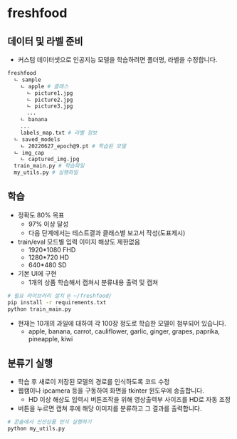 # freshfood
## 데이터 및 라벨 준비
- 커스텀 데이터셋으로 인공지능 모델을 학습하려면 폴더명, 라벨을 수정합니다.
```bash
freshfood
  ㄴ sample
    ㄴ apple # 클래스
      ㄴ picture1.jpg
      ㄴ picture2.jpg
      ㄴ picture3.jpg
      ...
    ㄴ banana
    ...
    labels_map.txt # 라벨 정보
  ㄴ saved_models
    ㄴ 20220627_epoch@9.pt # 학습된 모델
  ㄴ img_cap
    ㄴ captured_img.jpg
  train_main.py # 학습파일
  my_utils.py # 실행파일
```

## 학습
- 정확도 80% 목표
    - 97% 이상 달성
    - 다음 단계에서는 테스트결과 클래스별 보고서 작성(도표제시)
- train/eval 모드별 입력 이미지 해상도 제한없음
    - 1920*1080 FHD
    - 1280*720 HD
    - 640*480 SD
- 기본 UI에 구현
    - 1개의 상품 학습해서 캡쳐시 분류내용 출력 및 캡쳐

```bash
# 필요 라이브러리 설치 @ ~/freshfood/
pip install -r requirements.txt
python train_main.py
```
- 현재는 10개의 과일에 대하여 각 100장 정도로 학습한 모델이 첨부되어 있습니다.
  - apple, banana, carrot, cauliflower, garlic, ginger, grapes, paprika, pineapple, kiwi

## 분류기 실행
- 학습 후 새로이 저장된 모델의 경로를 인식하도록 코드 수정
- 웹캠이나 ipcamera 등을 구동하여 화면을 tkinter 윈도우에 송출합니다.
  - HD 이상 해상도 입력시 버튼조작을 위해 영상출력부 사이즈를 HD로 자동 조정
- 버튼을 누르면 캡쳐 후에 해당 이미지를 분류하고 그 결과를 출력합니다.
```bash
# 콘솔에서 신선상품 인식 실행하기
python my_utils.py
```